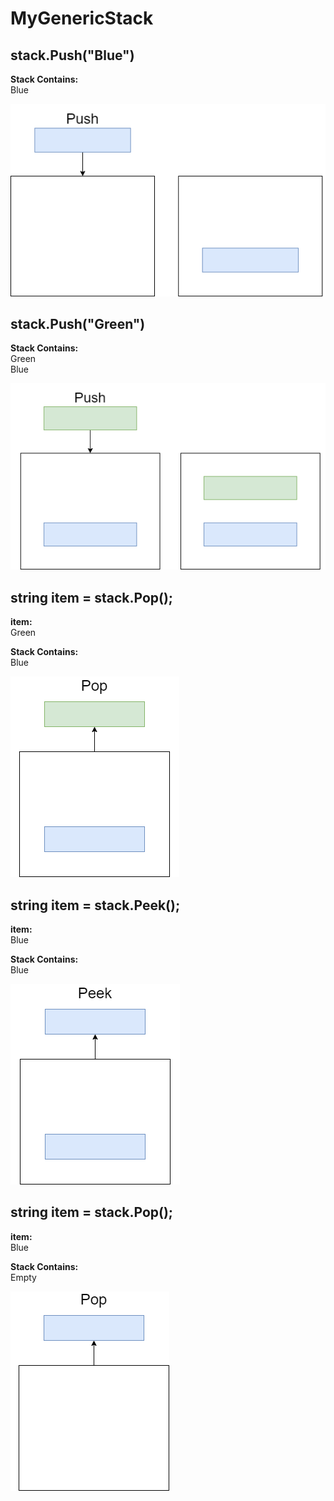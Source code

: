 # MyGenericStack


## stack.Push("Blue")

**Stack Contains:**  
  Blue

![Stack](Images/PushBlue.png)

## stack.Push("Green")

**Stack Contains:**  
  Green  
  Blue

![Stack](Images/PushGreen.png)

## string item = stack.Pop();

**item:**  
  Green

**Stack Contains:**  
  Blue

![Stack](Images/PopGreen.png)

## string item = stack.Peek();

**item:**  
  Blue

**Stack Contains:**  
  Blue

![Stack](Images/PeekBlue.png)

## string item = stack.Pop();

**item:**  
  Blue

**Stack Contains:**  
Empty
  
![Stack](Images/PopBlue.png)

